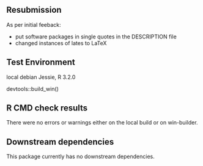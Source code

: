 ## Resubmission

As per initial feeback:

  - put software packages in single quotes in the DESCRIPTION file
  - changed instances of lates to LaTeX

## Test Environment

local debian Jessie, R 3.2.0

devtools::build_win()

## R CMD check results

There were no errors or warnings either on the local build or on
win-builder.

## Downstream dependencies

This package currently has no downstream dependencies.
